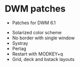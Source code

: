 DWM patches
===========

* Patches for DWM 6.1

- Solarized color scheme
- No border with single window
- Systray
- Pertag
- Restart with MODKEY+q
- Grid, deck and bstack layouts
